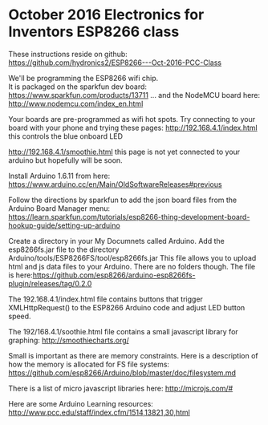 # October 2016 Electronics for Inventors ESP8266 class

These instructions reside on github: https://github.com/hydronics2/ESP8266---Oct-2016-PCC-Class

We'll be programming the ESP8266 wifi chip.  
It is packaged on the sparkfun dev board: https://www.sparkfun.com/products/13711
... and the NodeMCU board here: http://www.nodemcu.com/index_en.html

Your boards are pre-programmed as wifi hot spots. Try connecting to your board with your phone and trying these pages:
http://192.168.4.1/index.html  this controls the blue onboard LED

http://192.168.4.1/smoothie.html  this page is not yet connected to your arduino but hopefully will be soon.

Install Arduino 1.6.11 from here: https://www.arduino.cc/en/Main/OldSoftwareReleases#previous

Follow the directions by sparkfun to add the json board files from the Arduino Board Manager menu: https://learn.sparkfun.com/tutorials/esp8266-thing-development-board-hookup-guide/setting-up-arduino

Create a directory in your My Documnets called Arduino.  Add the esp8266fs.jar file to the directory Arduino/tools/ESP8266FS/tool/esp8266fs.jar
This file allows you to upload html and js data files to your Arduino. There are no folders though. The file is here:https://github.com/esp8266/arduino-esp8266fs-plugin/releases/tag/0.2.0


The 192.168.4.1/index.html file contains buttons that trigger XMLHttpRequest() to the ESP8266 Arduino code and adjust LED button speed. 

The 192/168.4.1/soothie.html file contains a small javascript library for graphing: http://smoothiecharts.org/

Small is important as there are memory constraints. Here is a description of how the memory is allocated for FS file systems: https://github.com/esp8266/Arduino/blob/master/doc/filesystem.md

There is a list of micro javascript libraries here: http://microjs.com/#

Here are some Arduino Learning resources: http://www.pcc.edu/staff/index.cfm/1514,13821,30,html 
